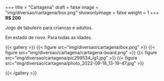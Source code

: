 +++
title = "Cartagena"
draft = false
image = "img/diversao/cartagena/box.png"
showonlyimage = false
weight = 1
+++
**R$ 200**

Jogo de tabuleiro para criancas e adultos.
<!--more-->

Em estado de novo. Para todas as idades.

{{< gallery >}}
{{< figure src="img/diversao/cartagena/box.png" >}}
{{< figure src="img/diversao/cartagena/cartagena-board.png" >}}
{{< figure src="img/diversao/cartagena/pic299534_lg1.jpg" >}}
{{< figure src="img/diversao/cartagena/photo_2022-09-18_13-19-47.jpg" >}}

{{< /gallery >}}